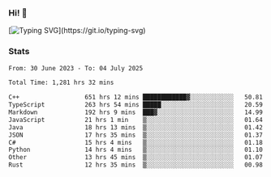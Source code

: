 ### Hi!  👋

[![Typing SVG](https://readme-typing-svg.herokuapp.com?font=Fira+Code&pause=1000&width=435&lines=Hello!+I'm+Texiwustion.)](https://git.io/typing-svg)

### Stats

<!--START_SECTION:waka-->

```txt
From: 30 June 2023 - To: 04 July 2025

Total Time: 1,281 hrs 32 mins

C++                  651 hrs 12 mins ████████████▓░░░░░░░░░░░░   50.81 %
TypeScript           263 hrs 54 mins █████░░░░░░░░░░░░░░░░░░░░   20.59 %
Markdown             192 hrs 9 mins  ███▓░░░░░░░░░░░░░░░░░░░░░   14.99 %
JavaScript           21 hrs 1 min    ▒░░░░░░░░░░░░░░░░░░░░░░░░   01.64 %
Java                 18 hrs 13 mins  ▒░░░░░░░░░░░░░░░░░░░░░░░░   01.42 %
JSON                 17 hrs 35 mins  ▒░░░░░░░░░░░░░░░░░░░░░░░░   01.37 %
C#                   15 hrs 4 mins   ▒░░░░░░░░░░░░░░░░░░░░░░░░   01.18 %
Python               14 hrs 4 mins   ▒░░░░░░░░░░░░░░░░░░░░░░░░   01.10 %
Other                13 hrs 45 mins  ▒░░░░░░░░░░░░░░░░░░░░░░░░   01.07 %
Rust                 12 hrs 35 mins  ▒░░░░░░░░░░░░░░░░░░░░░░░░   00.98 %
```

<!--END_SECTION:waka-->
